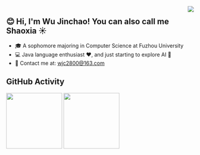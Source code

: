 <img align="right" src="https://count.getloli.com/get/@:shaoxiawjc?theme=rule34">



## 😊 Hi, I'm Wu Jinchao! You can also call me Shaoxia ☀️

* 🎓 A sophomore majoring in Computer Science at Fuzhou University 
* 💻 Java language enthusiast ❤️, and just starting to explore AI 🙏 
* 📧 Contact me at: [wjc2800@163.com](mailto:wjc2800@163.com)




## GitHub Activity

<div>
    <img height="150px" src="https://github-readme-stats.vercel.app/api?username=shaoxiawjc&show_icons=true&bg_color=00000000&hide_title=true&line_height=21" />
    <img height="150px" src="https://github-readme-stats.vercel.app/api/top-langs/?username=shaoxiawjc&layout=compact&hide_title=true&line_height=21" />
    </div>



